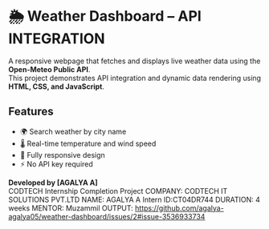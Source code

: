 # 🌦️ Weather Dashboard – API INTEGRATION

A responsive webpage that fetches and displays live weather data using the **Open-Meteo Public API**.  
This project demonstrates API integration and dynamic data rendering using **HTML, CSS, and JavaScript**.

## Features
- 🌍 Search weather by city name  
- 🌡️ Real-time temperature and wind speed  
- 📱 Fully responsive design  
- ⚡ No API key required

**Developed by [AGALYA A]**  
CODTECH Internship Completion Project
COMPANY: CODTECH IT SOLUTIONS PVT.LTD
NAME: AGALYA A
Intern ID:CT04DR744
DURATION: 4 weeks
MENTOR: Muzammil
OUTPUT:
https://github.com/agalya-agalya05/weather-dashboard/issues/2#issue-3536933734
